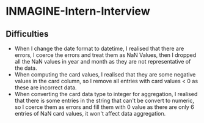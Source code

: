 # INMAGINE-Intern-Interview

## Difficulties
- When I change the date format to datetime, I realised that there are errors, I coerce the errors and treat them as NaN Values, then I dropped all the NaN values in year and month as they are not representative of the data.
- When computing the card values, I realised that they are some negative values in the card column, so I remove all entries with card values < 0 as these are incorrect data.
- When converting the card data type to integer for aggregation, I realised that there is some entries in the string that can't be convert to numeric, so I coerce them as errors and fill them with 0 value as there are only 6 entries of NaN card values, it won't affect data aggregation.

